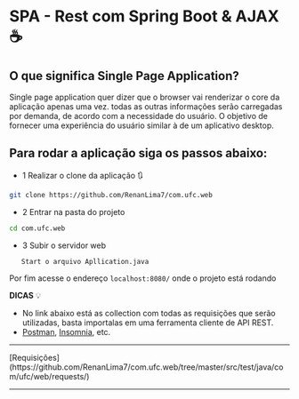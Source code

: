 # SPA - Rest com Spring Boot & AJAX ☕

## O que significa Single Page Application?
Single page application quer dizer que o browser vai renderizar o core da aplicação apenas uma vez.
todas as outras informações serão carregadas por demanda, de acordo com a necessidade do usuário.
O objetivo de fornecer uma experiência do usuário similar à de um aplicativo desktop.

## Para rodar a aplicação siga os passos abaixo:

- 1 Realizar o clone da aplicação 🔃

```bash
git clone https://github.com/RenanLima7/com.ufc.web
```

- 2 Entrar na pasta do projeto

```bash
cd com.ufc.web
```
 
- 3 Subir o servidor web

```bash
   Start o arquivo Apllication.java
 ```

Por fim acesse o endereço `localhost:8080/` onde o projeto está rodando 
  
**DICAS** 💡

- No link abaixo está as collection com todas as requisições que serão utilizadas, basta importalas em uma ferramenta cliente de API REST.
- [Postman](https://www.postman.com/), [Insomnia](https://insomnia.rest/), etc.

<hr>
[Requisições](https://github.com/RenanLima7/com.ufc.web/tree/master/src/test/java/com/ufc/web/requests/)
<hr>
